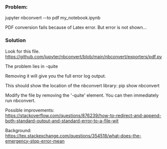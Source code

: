 ### Problem:
  jupyter nbconvert --to pdf my_notebook.ipynb

PDF conversion fails because of Latex error. But error is not shown...

### Solution
Look for this file.  
https://github.com/jupyter/nbconvert/blob/main/nbconvert/exporters/pdf.py

The problem lies in
  -quite

Removing it will give you the full error log output.

This should show the location of the nbconvert library:
  pip show nbconvert

Modify the file by removing the '-quite' element. You can then immediately run nbconvert.

Possible improvements:  
https://stackoverflow.com/questions/876239/how-to-redirect-and-append-both-standard-output-and-standard-error-to-a-file-wit

Background:  
https://tex.stackexchange.com/questions/354518/what-does-the-emergency-stop-error-mean
